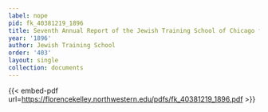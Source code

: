 ```yaml
---
label: nope
pid: fk_40381219_1896
title: Seventh Annual Report of the Jewish Training School of Chicago for 1895-96
year: '1896'
author: Jewish Training School
order: '403'
layout: single
collection: documents
---
```



{{< embed-pdf url=https://florencekelley.northwestern.edu/pdfs/fk_40381219_1896.pdf >}}
